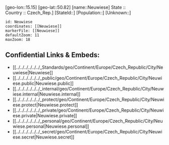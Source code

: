 ﻿---
location: [50.82,15.15] 
mapzoom: [7,12] 
mapmarker: city 
type: City
tags:
- geo/City


SpocWebEntityId: 32874
isDeleted: false
confidential: public

---
[geo-lon::15.15] 
[geo-lat::50.82] 
[name::Neuwiese] 
State ::  
Country :: Czech_Rep.] 
[StateId::] 
[Population::] 
[Unknown::] 


```leaflet
id: Neuwiese
coordinates: [[Neuwiese]] 
markerFile: [[Neuwiese]] 
defaultZoom: 11 
maxZoom: 18
```


## Confidential Links & Embeds: 
- [[../../../../../../_Standards/geo/Continent/Europe/Czech_Republic/City/Neuwiese|Neuwiese]] 
- [[../../../../../../_public/geo/Continent/Europe/Czech_Republic/City/Neuwiese.public|Neuwiese.public]] 
- [[../../../../../../_internal/geo/Continent/Europe/Czech_Republic/City/Neuwiese.internal|Neuwiese.internal]] 
- [[../../../../../../_protect/geo/Continent/Europe/Czech_Republic/City/Neuwiese.protect|Neuwiese.protect]] 
- [[../../../../../../_private/geo/Continent/Europe/Czech_Republic/City/Neuwiese.private|Neuwiese.private]] 
- [[../../../../../../_personal/geo/Continent/Europe/Czech_Republic/City/Neuwiese.personal|Neuwiese.personal]] 
- [[../../../../../../_secret/geo/Continent/Europe/Czech_Republic/City/Neuwiese.secret|Neuwiese.secret]] 

